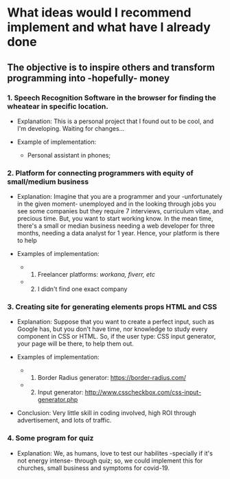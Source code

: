 # What **ideas** would I recommend implement and what have I already done

## The objective is to inspire others and transform programming into -hopefully- money

### 1. Speech Recognition Software in the browser for finding the wheatear in specific location.

- Explanation: This is a personal project that I found out to be cool, and I'm developing. Waiting for changes...

- Example of implementation:
  - Personal assistant in phones;

### 2. Platform for connecting **programmers** with **equity** of small/medium business

- Explanation: Imagine that you are a programmer and your -unfortunately in the given moment- unemployed and in the looking through jobs you see some companies but they require 7 interviews, curriculum vitae, and precious time. But, you want to start working know. In the mean time, there's a small or median business needing a web developer for three months, needing a data analyst for 1 year. Hence, your platform is there to help

- Examples of implementation:

  - 1. Freelancer platforms: _workana, fiverr, etc_
  - 2. I didn't find one exact company

### 3. Creating site for generating elements props HTML and CSS

- Explanation: Suppose that you want to create a perfect input, such as Google has, but you don't have time, nor knowledge to study every component in CSS or HTML. So, if the user type: CSS input generator, your page will be there, to help them out.

- Examples of implementation:

  - 1. Border Radius generator: https://border-radius.com/
  - 2. Input generator: http://www.csscheckbox.com/css-input-generator.php

- Conclusion: Very little skill in coding involved, high ROI through advertisement, and lots of traffic.

### 4. Some program for quiz

- Explanation: We, as humans, love to test our habilites -specially if it's not energy intense- through quiz; so, we could implement this for churches, small business and symptoms for covid-19.
